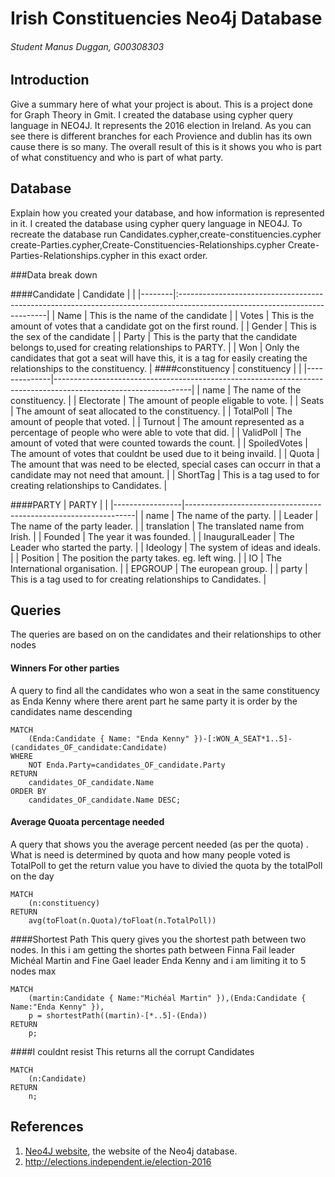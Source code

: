 # Irish Constituencies Neo4j Database
###### Student Manus Duggan, G00308303

## Introduction
Give a summary here of what your project is about.
This is a project done for Graph Theory in Gmit.
I created the database using cypher query language in NEO4J.
It represents the 2016 election in Ireland.
As you can see there is different branches for each Provience and dublin has its own cause there is so many.
The overall result of this is it shows you who is part of what constituency and who is part of what party.

## Database
Explain how you created your database, and how information is represented in it.
I created the database using cypher query language in NEO4J.
To recreate the database run Candidates.cypher,create-constituencies.cypher
create-Parties.cypher,Create-Constituencies-Relationships.cypher
Create-Parties-Relationships.cypher in this exact order.

###Data break down 

####Candidate
| Candidate   | 				                                                                                      |
|--------|:---------------------------------------------------------------------------------------------------------------------------|
| Name   | This is the name of the candidate                                                                                          |
| Votes  | This is the amount of votes that a candidate got on the first round.                                                       |
| Gender | This is the sex of the candidate                                                                                           |
| Party  | This is the party that the candidate belongs to,used for creating relationships to PARTY.                                  |
| Won    | Only the candidates that got a seat will have this, it is a tag for easily creating the relationships to the constituency. |
####constituency
| constituency |                                                                                                                |
|--------------|----------------------------------------------------------------------------------------------------------------|
| name         | The name of the constituency.                                                                                  |
| Electorate   | The amount of people eligable to vote.                                                                         |
| Seats        | The amount of seat allocated to the constituency.                                                              |
| TotalPoll    | The amount of people that voted.                                                                               |
| Turnout      | The amount represented as a percentage of people who were able to vote that did.                               |
| ValidPoll    | The amount of voted that were counted towards the count.                                                       |
| SpoiledVotes | The amount of votes that couldnt be used due to it being invaild.                                              |
| Quota        | The amount that was need to be elected, special cases can occurr in that a candidate may not need that amount. |
| ShortTag     | This is a tag used to for creating relationships to Candidates.                                                |

####PARTY
| PARTY           |                                                                 |
|-----------------|-----------------------------------------------------------------|
| name            | The name of the party.                                          |
| Leader          | The name of the party leader.                                   |
| translation     | The translated name from Irish.                                 |
| Founded         | The year it was founded.                                        |
| InauguralLeader | The Leader who started the party.                               |
| Ideology        | The system of ideas and ideals.                                 |
| Position        | The position the party takes. eg. left wing.                    |
| IO              | The International organisation.                                 |
| EPGROUP         | The european group.                                             |
| party           | This is a tag used to for creating relationships to Candidates. |

 
## Queries
The queries are based on on the candidates and their relationships to other nodes 

#### Winners For other parties
A query to find all the candidates who won a seat in the same constituency as Enda Kenny  where there arent part he same party it is order by the candidates name descending
```cypher
MATCH 
	(Enda:Candidate { Name: "Enda Kenny" })-[:WON_A_SEAT*1..5]-(candidates_OF_candidate:Candidate)
WHERE 
	NOT Enda.Party=candidates_OF_candidate.Party
RETURN 
	candidates_OF_candidate.Name
ORDER BY 
	candidates_OF_candidate.Name DESC;
```

#### Average Quoata percentage needed
A query that shows you the average percent needed (as per the quota) . What is need is determined by quota and how many people voted is TotalPoll to get the return value you have to divied the quota by the totalPoll on the day
```cypher
MATCH 
	(n:constituency)
RETURN 
	avg(toFloat(n.Quota)/toFloat(n.TotalPoll))
```

####Shortest Path
This query gives you the shortest path between two nodes. In this i am getting the shortes path between Finna Fail leader Michéal Martin and Fine Gael leader Enda Kenny and i am limiting it to 5 nodes max
```cypher
MATCH 
	(martin:Candidate { Name:"Michéal Martin" }),(Enda:Candidate { Name:"Enda Kenny" }),
	p = shortestPath((martin)-[*..5]-(Enda))
RETURN 
	p;
```


####I couldnt resist
This returns all the corrupt Candidates
```cypher
MATCH 
	(n:Candidate)
RETURN 
	n;
```

## References
1. [Neo4J website](http://neo4j.com/), the website of the Neo4j database.
2. http://elections.independent.ie/election-2016

